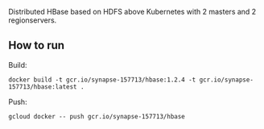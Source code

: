 Distributed HBase based on HDFS above Kubernetes with 2 masters and 2 regionservers.

## How to run
Build:
```
docker build -t gcr.io/synapse-157713/hbase:1.2.4 -t gcr.io/synapse-157713/hbase:latest .
```

Push:
```
gcloud docker -- push gcr.io/synapse-157713/hbase
```

